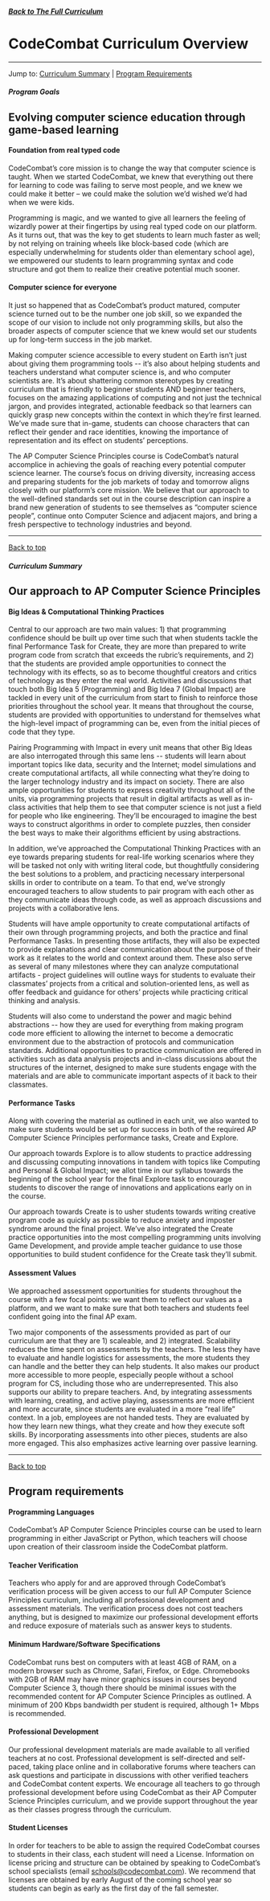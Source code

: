 ##### [Back to The Full Curriculum](/apcsp/curriculum) 
# CodeCombat Curriculum Overview
-----
Jump to: [Curriculum Summary](#curriculum-summary) | [Program Requirements](#program-requirements) 

##### Program Goals
## Evolving computer science education through game-based learning

#### **Foundation from real typed code**
CodeCombat’s core mission is to change the way that computer science is taught. When we started CodeCombat, we knew that everything out there for learning to code was failing to serve most people, and we knew we could make it better – we could make the solution we’d wished we’d had when we were kids. 

Programming is magic, and we wanted to give all learners the feeling of wizardly power at their fingertips by using real typed code on our platform. As it turns out, that was the key to get students to learn much faster as well; by not relying on training wheels like block-based code (which are especially underwhelming for students older than elementary school age), we empowered our students to learn programming syntax and code structure and got them to realize their creative potential much sooner. 

#### **Computer science for everyone**
It just so happened that as CodeCombat’s product matured, computer science turned out to be the number one job skill, so we expanded the scope of our vision to include not only programming skills, but also the broader aspects of computer science that we knew would set our students up for long-term success in the job market. 

Making computer science accessible to every student on Earth isn’t just about giving them programming tools -- it’s also about helping students and teachers understand what computer science is, and  who computer scientists are. It’s about shattering common stereotypes by creating curriculum that is friendly to beginner students AND beginner teachers, focuses on the amazing applications of computing and not just the technical jargon, and provides integrated, actionable feedback so that learners can quickly grasp new concepts within the context in which they’re first learned. We’ve made sure that in-game, students can choose characters that can reflect their gender and race identities, knowing the importance of representation and its effect on students’ perceptions. 

The AP Computer Science Principles course is CodeCombat’s natural accomplice in achieving the goals of reaching every potential computer science learner. The course’s focus on driving diversity, increasing access and preparing students for the job markets of today and tomorrow aligns closely with our platform’s core mission. We believe that our approach to the well-defined standards set out in the course description can inspire a brand new generation of students to see themselves as “computer science people”, continue onto Computer Science and adjacent majors, and bring a fresh perspective to technology industries and beyond.

-----
[Back to top](#site-content-area)

##### Curriculum Summary
## Our approach to AP Computer Science Principles

#### **Big Ideas & Computational Thinking Practices**
Central to our approach are two main values: 1) that programming confidence should be built up over time such that when students tackle the final Performance Task for Create, they are more than prepared to write program code from scratch that exceeds the rubric’s requirements, and 2) that the students are provided ample opportunities to connect the technology with its effects, so as to become thoughtful creators and critics of technology as they enter the real world. Activities and discussions that touch both Big Idea 5 (Programming) and Big Idea 7 (Global Impact) are tackled in every unit of the curriculum from start to finish to reinforce those priorities throughout the school year. It means that throughout the course, students are provided with opportunities to understand for themselves what the high-level impact of programming can be, even from the initial pieces of code that they type.

Pairing Programming with Impact in every unit means that other Big Ideas are also interrogated through this same lens -- students will learn about important topics like data, security and the Internet; model simulations and create computational artifacts, all while connecting what they’re doing to the larger technology industry and its impact on society. There are also ample opportunities for students to express creativity throughout all of the units, via programming projects that result in digital artifacts as well as in-class activities that help them to see that computer science is not just a field for people who like engineering. They’ll be encouraged to imagine the best ways to construct algorithms in order to complete puzzles, then consider the best ways to make their algorithms efficient by using abstractions.

In addition, we’ve approached the Computational Thinking Practices with an eye towards preparing students for real-life working scenarios where they will be tasked not only with writing literal code, but thoughtfully considering the best solutions to a problem, and practicing necessary interpersonal skills in order to contribute on a team. To that end, we’ve strongly encouraged teachers to allow students to pair program with each other as they communicate ideas through code, as well as approach discussions and projects with a collaborative lens. 

Students will have ample opportunity to create computational artifacts of their own through programming projects, and both the practice and final Performance Tasks. In presenting those artifacts, they will also be expected to provide explanations and clear communication about the purpose of their work as it relates to the world and context around them. These also serve as several of many milestones where they can analyze computational artifacts - project guidelines will outline ways for students to evaluate their classmates’ projects from a critical and solution-oriented lens, as well as offer feedback and guidance for others’ projects while practicing critical thinking and analysis. 

Students will also come to understand the power and magic behind abstractions -- how they are used for everything from making program code more efficient to allowing the internet to become a democratic environment due to the abstraction of protocols and communication standards. Additional opportunities to practice communication are offered in activities such as data analysis projects and in-class discussions about the structures of the internet, designed to make sure students engage with the materials and are able to communicate important aspects of it back to their classmates. 

#### **Performance Tasks**
Along with covering the material as outlined in each unit, we also wanted to make sure students would be set up for success in both of the required AP Computer Science Principles performance tasks, Create and Explore. 

Our approach towards Explore is to allow students to practice addressing and discussing computing innovations in tandem with topics like Computing and Personal & Global Impact; we allot time in our syllabus towards the beginning of the school year for the final Explore task to encourage students to discover the range of innovations and applications early on in the course. 

Our approach towards Create is to usher students towards writing creative program code as quickly as possible to reduce anxiety and imposter syndrome around the final project. We’ve also integrated the Create practice opportunities into the most compelling programming units involving Game Development, and provide ample teacher guidance to use those opportunities to build student confidence for the Create task they’ll submit. 

#### **Assessment Values**
We approached assessment opportunities for students throughout the course with a few focal points: we want them to reflect our values as a platform, and we want to make sure that both teachers and students feel confident going into the final AP exam. 

Two major components of the assessments provided as part of our curriculum are that they are 1) scaleable, and 2) integrated. Scalability reduces the time spent on assessments by the teachers. The less they have to evaluate and handle logistics for assessments, the more students they can handle and the better they can help students. It also makes our product more accessible to more people, especially people without a school program for CS, including those who are underrepresented. This also supports our ability to prepare teachers. And, by integrating assessments with learning, creating, and active playing, assessments are more efficient and more accurate, since students are evaluated in a more “real life” context. In a job, employees are not handed tests. They are evaluated by how they learn new things, what they create and how they execute soft skills. By incorporating assessments into other pieces, students are also more engaged. This also emphasizes active learning over passive learning.

-----
[Back to top](#site-content-area)

## Program requirements

#### **Programming Languages**
CodeCombat’s AP Computer Science Principles course can be used to learn programming in either JavaScript or Python, which teachers will choose upon creation of their classroom inside the CodeCombat platform.

#### **Teacher Verification**
Teachers who apply for and are approved through CodeCombat’s verification process will be given access to our full AP Computer Science Principles curriculum, including all professional development and assessment materials. The verification process does not cost teachers anything, but is designed to maximize our professional development efforts and reduce exposure of materials such as answer keys to students. 

#### **Minimum Hardware/Software Specifications**
CodeCombat runs best on computers with at least 4GB of RAM, on a modern browser such as Chrome, Safari, Firefox, or Edge. Chromebooks with 2GB of RAM may have minor graphics issues in courses beyond Computer Science 3, though there should be minimal issues with the recommended content for AP Computer Science Principles as outlined. A minimum of 200 Kbps bandwidth per student is required, although 1+ Mbps is recommended.

#### **Professional Development**
Our professional development materials are made available to all verified teachers at no cost. Professional development is self-directed and self-paced, taking place online and in collaborative forums where teachers can ask questions and participate in discussions with other verified teachers and CodeCombat content experts. We encourage all teachers to go through professional development before using CodeCombat as their AP Computer Science Principles curriculum, and we provide support throughout the year as their classes progress through the curriculum.

#### **Student Licenses**
In order for teachers to be able to assign the required CodeCombat courses to students in their class, each student will need a License. Information on license pricing and structure can be obtained by speaking to CodeCombat’s school specialists (email schools@codecombat.com). We recommend that licenses are obtained by early August of the coming school year so students can begin as early as the first day of the fall semester. 

